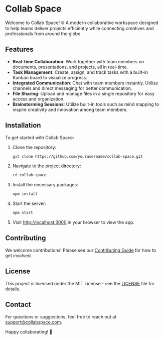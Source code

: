 # Collab Space

Welcome to Collab Space! 🌐 A modern collaborative workspace designed to help teams deliver projects efficiently while connecting creatives and professionals from around the globe.

## Features
- **Real-time Collaboration**: Work together with team members on documents, presentations, and projects, all in real-time.
- **Task Management**: Create, assign, and track tasks with a built-in Kanban board to visualize progress.
- **Integrated Communication**: Chat with team members instantly. Utilize channels and direct messaging for better communication.
- **File Sharing**: Upload and manage files in a single repository for easy access and organization.
- **Brainstorming Sessions**: Utilize built-in tools such as mind mapping to inspire creativity and innovation among team members.

## Installation
To get started with Collab Space:
1. Clone the repository:
   ```bash
   git clone https://github.com/yourusername/collab-space.git
   ```
2. Navigate to the project directory:
   ```bash
   cd collab-space
   ```
3. Install the necessary packages:
   ```bash
   npm install
   ```
4. Start the server:
   ```bash
   npm start
   ```
5. Visit [http://localhost:3000](http://localhost:3000) in your browser to view the app.

## Contributing
We welcome contributions! Please see our [Contributing Guide](CONTRIBUTING.md) for how to get involved.

## License
This project is licensed under the MIT License - see the [LICENSE](LICENSE) file for details.

## Contact
For questions or suggestions, feel free to reach out at [support@collabspace.com](mailto:support@collabspace.com).

Happy collaborating! 🎉
